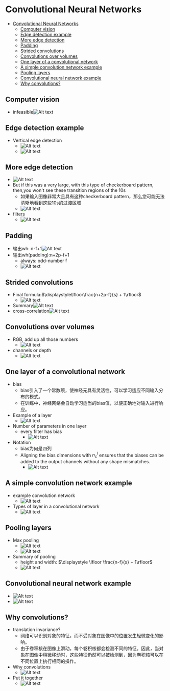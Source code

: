 # Convolutional Neural Networks

- [Convolutional Neural Networks](#convolutional-neural-networks)
  - [Computer vision](#computer-vision)
  - [Edge detection example](#edge-detection-example)
  - [More edge detection](#more-edge-detection)
  - [Padding](#padding)
  - [Strided convolutions](#strided-convolutions)
  - [Convolutions over volumes](#convolutions-over-volumes)
  - [One layer of a convolutional network](#one-layer-of-a-convolutional-network)
  - [A simple convolution network example](#a-simple-convolution-network-example)
  - [Pooling layers](#pooling-layers)
  - [Convolutional neural network example](#convolutional-neural-network-example)
  - [Why convolutions?](#why-convolutions)

## Computer vision

- infeasible![Alt text](images/image-15.png)

## Edge detection example

- Vertical edge detection
  - ![Alt text](images/image-16.png)
  - ![Alt text](images/image-17.png)

## More edge detection

- ![Alt text](images/image-18.png)
- But if this was a very large, with this type of checkerboard pattern, then,you won't see these transition regions of the 10s
  - 如果输入图像非常大且具有这种checkerboard pattern，那么您可能无法清晰地看到这些10s的过渡区域
  - ![Alt text](images/image-41.png)
- filters
  - ![Alt text](images/image-20.png)

## Padding

- 输出wh: n-f+1![Alt text](images/image-21.png)
- 输出wh(padding):n+2p-f+1
  - always: odd-number f
  - ![Alt text](images/image-22.png)

## Strided convolutions

- Final formula:$\displaystyle\lfloor\frac{n+2p-f}{s} + 1\rfloor$
  - ![Alt text](images/image-23.png)
- Summary![Alt text](images/image-24.png)
- cross-correlation![Alt text](images/image-25.png)

## Convolutions over volumes

- RGB, add up all those numbers
  - ![Alt text](images/image-42.png)
- channels or depth
  - ![Alt text](images/image-27.png)

## One layer of a convolutional network

- bias
  - bias引入了一个常数项，使神经元具有灵活性，可以学习适应不同输入分布的模式。
  - 在训练中，神经网络会自动学习适当的bias值，以便正确地对输入进行响应。
- Example of a layer
  - ![Alt text](images/image-29.png)
- Number of parameters in one layer
  - every filter has bias
    - ![Alt text](images/image-30.png)
- Notation
  - bias为何是四列
  - Aligning the bias dimensions with $n_c^{l}$ ensures that the biases can be added to the output channels without any shape mismatches.
    - ![Alt text](images/image-31.png)

## A simple convolution network example

- example convolution network
  - ![Alt text](images/image-32.png)
- Types of layer in a convolutional network
  - ![Alt text](images/image-33.png)

## Pooling layers

- Max pooling
  - ![Alt text](images/image-34.png)
  - ![Alt text](images/image-35.png)
- Summary of pooling
  - height and width: $\displaystyle \lfloor \frac{n-f}{s} + 1\rfloor$
  - ![Alt text](images/image-36.png)

## Convolutional neural network example

- ![Alt text](images/image-37.png)
- ![Alt text](images/image-38.png)

## Why convolutions?

- translation invariance?
  - 网络可以识别对象的特征，而不受对象在图像中的位置发生轻微变化的影响。
  - 由于卷积核在图像上滑动，每个卷积核都会检测不同的特征。因此，当对象在图像中稍微移动时，这些特征仍然可以被检测到，因为卷积核可以在不同位置上执行相同的操作。
- Why convolutions
  - ![Alt text](images/image-39.png)
- Put it together
  - ![Alt text](images/image-40.png)
